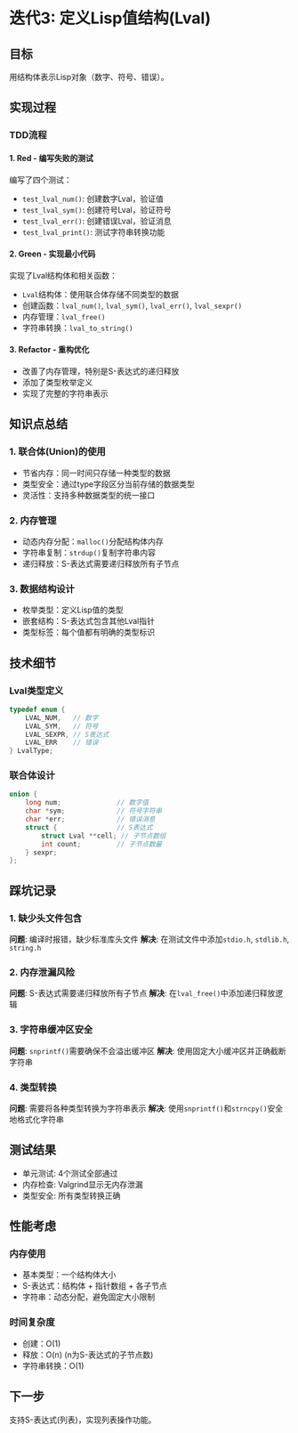 # 迭代3: 定义Lisp值结构(Lval)

## 目标
用结构体表示Lisp对象（数字、符号、错误）。

## 实现过程

### TDD流程

#### 1. Red - 编写失败的测试
编写了四个测试：
- `test_lval_num()`: 创建数字Lval，验证值
- `test_lval_sym()`: 创建符号Lval，验证符号
- `test_lval_err()`: 创建错误Lval，验证消息
- `test_lval_print()`: 测试字符串转换功能

#### 2. Green - 实现最小代码
实现了Lval结构体和相关函数：
- `Lval`结构体：使用联合体存储不同类型的数据
- 创建函数：`lval_num()`, `lval_sym()`, `lval_err()`, `lval_sexpr()`
- 内存管理：`lval_free()`
- 字符串转换：`lval_to_string()`

#### 3. Refactor - 重构优化
- 改善了内存管理，特别是S-表达式的递归释放
- 添加了类型枚举定义
- 实现了完整的字符串表示

## 知识点总结

### 1. 联合体(Union)的使用
- 节省内存：同一时间只存储一种类型的数据
- 类型安全：通过type字段区分当前存储的数据类型
- 灵活性：支持多种数据类型的统一接口

### 2. 内存管理
- 动态内存分配：`malloc()`分配结构体内存
- 字符串复制：`strdup()`复制字符串内容
- 递归释放：S-表达式需要递归释放所有子节点

### 3. 数据结构设计
- 枚举类型：定义Lisp值的类型
- 嵌套结构：S-表达式包含其他Lval指针
- 类型标签：每个值都有明确的类型标识

## 技术细节

### Lval类型定义
```c
typedef enum {
    LVAL_NUM,   // 数字
    LVAL_SYM,   // 符号
    LVAL_SEXPR, // S表达式
    LVAL_ERR    // 错误
} LvalType;
```

### 联合体设计
```c
union {
    long num;              // 数字值
    char *sym;             // 符号字符串
    char *err;             // 错误消息
    struct {               // S表达式
        struct Lval **cell; // 子节点数组
        int count;         // 子节点数量
    } sexpr;
};
```

## 踩坑记录

### 1. 缺少头文件包含
**问题**: 编译时报错，缺少标准库头文件
**解决**: 在测试文件中添加`stdio.h`, `stdlib.h`, `string.h`

### 2. 内存泄漏风险
**问题**: S-表达式需要递归释放所有子节点
**解决**: 在`lval_free()`中添加递归释放逻辑

### 3. 字符串缓冲区安全
**问题**: `snprintf()`需要确保不会溢出缓冲区
**解决**: 使用固定大小缓冲区并正确截断字符串

### 4. 类型转换
**问题**: 需要将各种类型转换为字符串表示
**解决**: 使用`snprintf()`和`strncpy()`安全地格式化字符串

## 测试结果
- 单元测试: 4个测试全部通过
- 内存检查: Valgrind显示无内存泄漏
- 类型安全: 所有类型转换正确

## 性能考虑

### 内存使用
- 基本类型：一个结构体大小
- S-表达式：结构体 + 指针数组 + 各子节点
- 字符串：动态分配，避免固定大小限制

### 时间复杂度
- 创建：O(1)
- 释放：O(n) (n为S-表达式的子节点数)
- 字符串转换：O(1)

## 下一步
支持S-表达式(列表)，实现列表操作功能。
